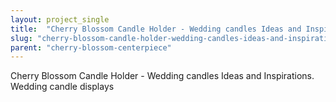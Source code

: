 ```yaml
---
layout: project_single
title:  "Cherry Blossom Candle Holder - Wedding candles Ideas and Inspirations. Wedding candle displays"
slug: "cherry-blossom-candle-holder-wedding-candles-ideas-and-inspirations-wedding-candle-displays"
parent: "cherry-blossom-centerpiece"
---
```

Cherry Blossom Candle Holder - Wedding candles Ideas and Inspirations. Wedding candle displays